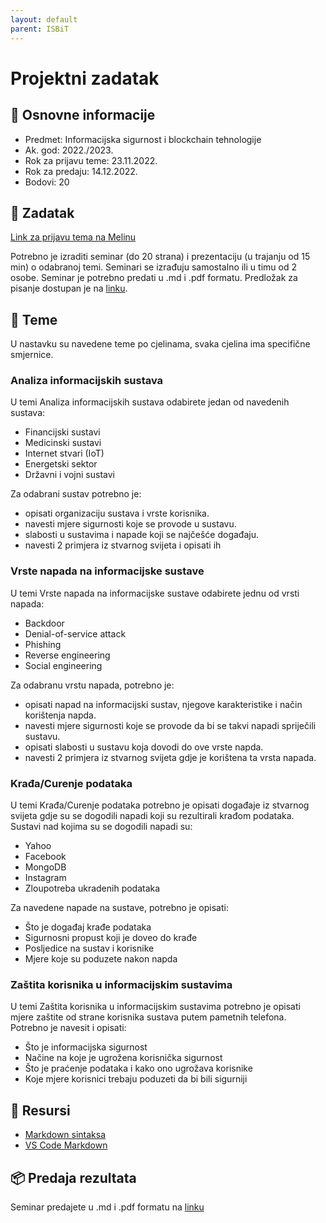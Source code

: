 ```yaml
---
layout: default
parent: ISBiT
---
```

# Projektni zadatak

## 📢 Osnovne informacije

- Predmet: Informacijska sigurnost i blockchain tehnologije
- Ak. god: 2022./2023.
- Rok za prijavu teme: 23.11.2022.
- Rok za predaju: 14.12.2022.
- Bodovi: 20

## 🎯 Zadatak

[Link za prijavu tema na Melinu](https://moodle.srce.hr/2022-2023/mod/choice/view.php?id=2940359)

Potrebno je izraditi seminar (do 20 strana) i prezentaciju (u trajanju od 15 min) o odabranoj temi. Seminari se izrađuju samostalno ili u timu od 2 osobe. Seminar je potrebno predati u .md i .pdf formatu. Predložak za pisanje dostupan je na [linku](../isbit-projektni-template).

## 🧾 Teme

U nastavku su navedene teme po cjelinama, svaka cjelina ima specifične smjernice.

### Analiza informacijskih sustava

U temi Analiza informacijskih sustava odabirete jedan od navedenih sustava:

- Financijski sustavi
- Medicinski sustavi
- Internet stvari (IoT)
- Energetski sektor
- Državni i vojni sustavi

Za odabrani sustav potrebno je:

- opisati organizaciju sustava i vrste korisnika.
- navesti mjere sigurnosti koje se provode u sustavu.
- slabosti u sustavima i napade koji se najčešće događaju.
- navesti 2 primjera iz stvarnog svijeta i opisati ih

### Vrste napada na informacijske sustave

U temi Vrste napada na informacijske sustave odabirete jednu od vrsti napada:

- Backdoor
- Denial-of-service attack
- Phishing
- Reverse engineering
- Social engineering

Za odabranu vrstu napada, potrebno je:

- opisati napad na informacijski sustav, njegove karakteristike i način korištenja napda.
- navesti mjere sigurnosti koje se provode da bi se takvi napadi spriječili sustavu.
- opisati slabosti u sustavu koja dovodi do ove vrste napda.
- navesti 2 primjera iz stvarnog svijeta gdje je korištena ta vrsta napada.

### Krađa/Curenje podataka

U temi Krađa/Curenje podataka potrebno je opisati događaje iz stvarnog svijeta gdje su se dogodili napadi koji su rezultirali krađom podataka.
Sustavi nad kojima su se dogodili napadi su:

- Yahoo
- Facebook
- MongoDB
- Instagram
- Zloupotreba ukradenih podataka

Za navedene napade na sustave, potrebno je opisati:

- Što je događaj krađe podataka
- Sigurnosni propust koji je doveo do krađe
- Posljedice na sustav i korisnike
- Mjere koje su poduzete nakon napda

### Zaštita  korisnika u informacijskim sustavima

U temi Zaštita  korisnika u informacijskim sustavima potrebno je opisati mjere zaštite od strane korisnika sustava putem pametnih telefona. Potrebno je navesit i opisati:

- Što je informacijska sigurnost
- Načine na koje je ugrožena korisnička sigurnost
- Što je praćenje podataka i kako ono ugrožava korisnike
- Koje mjere korisnici trebaju poduzeti da bi bili sigurniji

## 📂 Resursi

- [Markdown sintaksa](https://www.markdownguide.org/basic-syntax/)
- [VS Code Markdown](https://code.visualstudio.com/docs/languages/markdown)

## 📦 Predaja rezultata

Seminar predajete u .md i .pdf formatu na [linku](https://moodle.srce.hr/2022-2023/mod/assign/view.php?id=2940362&forceview=1)
